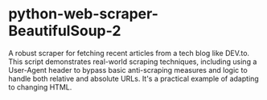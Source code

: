 # python-web-scraper-BeautifulSoup-2
A robust scraper for fetching recent articles from a tech blog like DEV.to. This script demonstrates real-world scraping techniques, including using a User-Agent header to bypass basic anti-scraping measures and logic to handle both relative and absolute URLs. It's a practical example of adapting to changing HTML.
